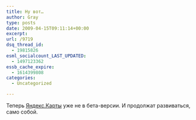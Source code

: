 ```yaml
---
title: Ну вот…
author: Gray
type: posts
date: 2009-04-15T09:11:14+00:00
excerpt:
url: /9719
dsq_thread_id:
  - 19815826
esml_socialcount_LAST_UPDATED:
  - 1497123362
essb_cache_expire:
  - 1614399808
categories:
  - Uncategorized

---
```








<p style="clear: both">
  Теперь <a href="http://maps.yandex.ru" target="_blank">Яндекс.Карты</a> уже не в бета-версии. И продолжат развиваться, само собой.
</p>

<br class='final-break' style='clear: both' />